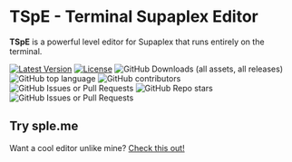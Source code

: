 ﻿# TSpE - Terminal Supaplex Editor
**TSpE** is a powerful level editor for Supaplex that runs entirely on the terminal.

[![Latest Version](https://img.shields.io/github/v/tag/MF366-Coding/TSpE?color=brown)](https://github.com/MF366-Coding/TSpE/releases/latest)
[![License](https://img.shields.io/github/license/MF366-Coding/TSpE)](https://raw.githubusercontent.com/MF366-Coding/TSpE/main/LICENSE)
![GitHub Downloads (all assets, all releases)](https://img.shields.io/github/downloads/MF366-Coding/TSpE/total?color=yellow)
![GitHub top language](https://img.shields.io/github/languages/top/MF366-Coding/TSpE)
![GitHub contributors](https://img.shields.io/github/contributors/MF366-Coding/TSpE?color=black)
![GitHub Issues or Pull Requests](https://img.shields.io/github/issues-pr/MF366-Coding/TSpE?style=flat&color=green)
![GitHub Repo stars](https://img.shields.io/github/stars/MF366-Coding/TSpE?color=red)
![GitHub Issues or Pull Requests](https://img.shields.io/github/issues/MF366-Coding/TSpE?style=flat&color=purple)


## Try sple.me
Want a cool editor unlike mine? [Check this out!](https://github.com/Vovan-VE/supaplex-levels-editor)

